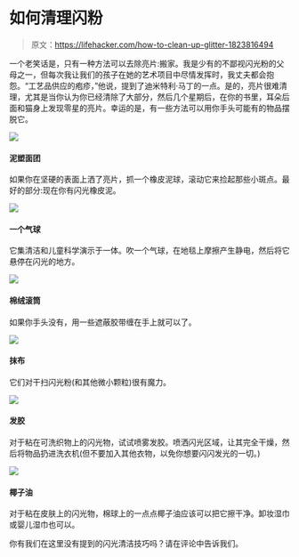 # 如何清理闪粉

> 原文：<https://lifehacker.com/how-to-clean-up-glitter-1823816494>

一个老笑话是，只有一种方法可以去除亮片:搬家。我是少有的不鄙视闪光粉的父母之一，但每次我让我们的孩子在她的艺术项目中尽情发挥时，我丈夫都会抱怨。“工艺品供应的疱疹，”他说，提到了迪米特利·马丁的一点。是的，亮片很难清理，尤其是当你认为你已经清除了大部分，然后几个星期后，在你的书里，耳朵后面和猫身上发现零星的亮片。幸运的是，有一些方法可以用你手头可能有的物品摆脱它。



![](../Images/aef335eb562a1da6957ce25a574b4aa1.png)

#### 泥塑面团

如果你在坚硬的表面上洒了亮片，抓一个橡皮泥球，滚动它来捡起那些小斑点。最好的部分:现在你有闪光橡皮泥。



![](../Images/aef335eb562a1da6957ce25a574b4aa1.png)

#### 一个气球

它集清洁和儿童科学演示于一体。吹一个气球，在地毯上摩擦产生静电，然后将它悬停在闪光的地方。



![](../Images/aef335eb562a1da6957ce25a574b4aa1.png)

#### 棉绒滚筒

如果你手头没有，用一些遮蔽胶带缠在手上就可以了。



![](../Images/aef335eb562a1da6957ce25a574b4aa1.png)

#### 抹布

它们对干扫闪光粉(和其他微小颗粒)很有魔力。



![](../Images/aef335eb562a1da6957ce25a574b4aa1.png)

#### 发胶

对于粘在可洗织物上的闪光物，试试喷雾发胶。喷洒闪光区域，让其完全干燥，然后将物品扔进洗衣机(但不要加入其他衣物，以免你想要闪闪发光的一切。)



![](../Images/aef335eb562a1da6957ce25a574b4aa1.png)

#### 椰子油

对于粘在皮肤上的闪光物，棉球上的一点点椰子油应该可以把它擦干净。卸妆湿巾或婴儿湿巾也可以。



你有我们在这里没有提到的闪光清洁技巧吗？请在评论中告诉我们。